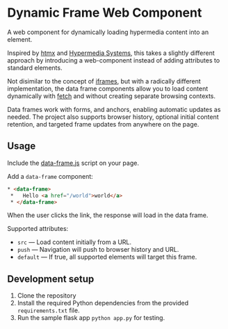 # Dynamic Frame Web Component

A web component for dynamically loading hypermedia content into an element.

Inspired by [htmx](https://htmx.org) and [Hypermedia Systems](https://hypermedia.systems), this takes a slightly different approach by introducing a web-component instead of adding attributes to standard elements.

Not disimilar to the concept of [iframes](https://developer.mozilla.org/en-US/docs/Web/HTML/Element/iframe), but with a radically different implementation, the data frame components allow you to load content dynamically with [fetch](https://developer.mozilla.org/en-US/docs/Web/API/fetch) and without creating separate browsing contexts.

Data frames work with forms, and anchors, enabling automatic updates as needed. The project also supports browser history, optional initial content retention, and targeted frame updates from anywhere on the page.

## Usage

Include the [data-frame.js](static/data-frame.js) script on your page.

Add a `data-frame` component:

```html
* <data-frame>
 *   Hello <a href="/world">world</a>
 * </data-frame>
```

When the user clicks the link, the response will load in the data frame.

Supported attributes:

- `src` — Load content initially from a URL.
- `push` — Navigation will push to browser history and URL.
- `default` — If true, all supported elements will target this frame.

## Development setup

1. Clone the repository
2. Install the required Python dependencies from the provided `requirements.txt` file.
3. Run the sample flask app `python app.py` for testing.
